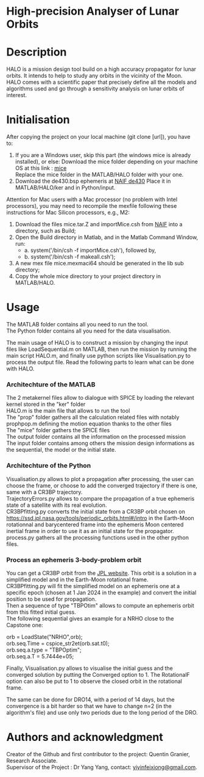 # High-precision Analyser of Lunar Orbits

# Description

HALO is a mission design tool build on a high accuracy propagator for lunar orbits. It intends to help to study any orbits in the vicinity of the Moon. HALO comes with a scientific paper that precisely define all the models and algorithms used and go through a sensitivity analysis on lunar orbits of interest.

# Initialisation

After copying the project on your local machine (git clone [url]), you have to:

1. If you are a Windows user, skip this part (the windows mice is already installed), or else: Download the mice folder depending on your machine OS at this link : [mice](https://naif.jpl.nasa.gov/naif/toolkit_MATLAB.html)  
   Replace the mice folder in the MATLAB/HALO folder with your one.
2. Download the de430.bsp ephemeris at [NAIF de430](https://naif.jpl.nasa.gov/pub/naif/generic_kernels/spk/planets/)
   Place it in MATLAB/HALO/ker and in Python/input.

Attention for Mac users with a Mac processor (no problem with Intel processors), you may need to recompile the mexfile following these instructions for Mac Silicon processors, e.g., M2:

1. Download the files mice.tar.Z and importMice.csh from [NAIF](https://naif.jpl.nasa.gov/naif/toolkit_MATLAB_MacIntel_OSX_AppleC_MATLAB9.x_64bit.html) into a directory, such as Build;
2. Open the Build directory in Matlab, and in the Matlab Command Window, run:
   - a. system('/bin/csh -f importMice.csh'), followed by,
   - b. system('/bin/csh -f makeall.csh');
3. A new mex file mice.mexmaci64 should be generated in the lib sub directory;
4. Copy the whole mice directory to your project directory in MATLAB/HALO.

# Usage

The MATLAB folder contains all you need to run the tool.  
The Python folder contains all you need for the data visualisation.

The main usage of HALO is to construct a mission by changing the input files like LoadSequential.m on MATLAB, then run the mission by running the main script HALO.m, and finally use python scripts like Visualisation.py to process the output file.
Read the following parts to learn what can be done with HALO.

### Architechture of the MATLAB
The 2 metakernel files allow to dialogue with SPICE by loading the relevant kernel stored in the "ker" folder   
HALO.m is the main file that allows to run the tool   
The "prop" folder gathers all the calculation related files with notably prophpop.m defining the motion equation thanks to the other files   
The "mice" folder gathers the SPICE files   
The output folder contains all the information on the processed mission   
The input folder contains among others the mission design informations as the sequential, the model or the initial state.

### Architechture of the Python
Visualisation.py allows to plot a propagation after processing, the user can choose the frame, or choose to add the converged trajectory if there is one, same with a CR3BP trajectory.   
TrajectoryErrors.py allows to compare the propagation of a true ephemeris state of a satellite with its real evolution.   
CR3BPfitting.py converts the initial state from a CR3BP orbit chosen on https://ssd.jpl.nasa.gov/tools/periodic_orbits.html#/intro in the Earth-Moon rotationnal and barycentered frame into the ephemeris Moon centered inertial frame in order to use it as an initial state for the propagator.   
process.py gathers all the processing functions used in the other python files.

### Process an ephemeris 3-body-problem orbit
You can get a CR3BP orbit from the [JPL website](https://ssd.jpl.nasa.gov/tools/periodic_orbits.html#/intro). This orbit is a solution in a simplified model and in the Earth-Moon rotational frame.   
CR3BPfitting.py will fit the simplified model on an ephemeris one at a specific epoch (chosen at 1 Jan 2024 in the example) and convert the initial position to be used for propagation.   
Then a sequence of type "TBPOtim" allows to compute an ephemeris orbit from this fitted initial guess.    
The following sequential gives an example for a NRHO close to the Capstone one:  

   orb = LoadState("NRHO",orb);  
   orb.seq.Time = cspice_str2et(orb.sat.t0);    
   orb.seq.a.type = "TBPOptim";  
   orb.seq.a.T = 5.7444e+05;  

Finally, Visualisation.py allows to visualise the initial guess and the converged solution by putting the Converged option to 1. The RotationalF option can also be put to 1 to observe the closed orbit in the rotational frame.   

The same can be done for DRO14, with a period of 14 days, but the convergence is a bit harder so that we have to change n=2 (in the algorithm's file) and use only two periods due to the long period of the DRO.

# Authors and acknowledgment

Creator of the Github and first contributor to the project: Quentin Granier, Research Associate.  
Supervisor of the Project : Dr Yang Yang, contact: yiyinfeixiong@gmail.com.
